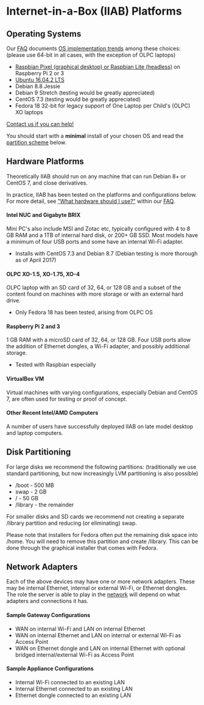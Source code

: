# Internet-in-a-Box (IIAB) Platforms

## Operating Systems

Our [FAQ](http://FAQ.IIAB.IO) documents [OS implementation trends](http://wiki.laptop.org/go/XS_Community_Edition/FAQ#What_OS_should_I_use.3F) among these choices: (please use 64-bit in all cases, with the exception of OLPC laptops)

* [Raspbian Pixel (graphical desktop) or Raspbian Lite (headless)](https://www.raspberrypi.org/downloads/raspbian/) on Raspberry Pi 2 or 3
* [Ubuntu 16.04.2 LTS](http://releases.ubuntu.com/16.04/)
* Debian 8.8 Jessie
* Debian 9 Stretch (testing would be greatly appreciated)
* CentOS 7.3 (testing would be greatly appreciated)
* Fedora 18 32-bit for legacy support of One Laptop per Child's (OLPC) XO laptops

[Contact us if you can help!](http://wiki.laptop.org/go/XS_Community_Edition/FAQ#What_are_the_best_places_for_community_support.3F)

You should start with a **minimal** install of your chosen OS and read the [partition scheme](https://github.com/iiab/iiab/wiki/IIAB-Platforms#disk-partitioning) below.

## Hardware Platforms

Theoretically IIAB should run on any machine that can run Debian 8+ or CentOS 7, and close derivatives.

In practice, IIAB has been tested on the platforms and configurations below.  For more detail, see ["What hardware should I use?"](http://wiki.laptop.org/go/XS_Community_Edition/FAQ#What_hardware_should_I_use.3F) within our [FAQ](http://FAQ.IIAB.IO).

#### Intel NUC and Gigabyte BRIX

Mini PC's also include MSI and Zotac etc, typically configured with 4 to 8 GB RAM and a 1TB of internal hard disk, or 200+ GB SSD. Most models have a minimum of four USB ports and some have an internal Wi-Fi adapter.

- Installs with CentOS 7.3 and Debian 8.7 (Debian testing is more thorough as of April 2017)

#### OLPC XO-1.5, XO-1.75, XO-4

OLPC laptop with an SD card of 32, 64, or 128 GB and a subset of the content found on machines with more storage or with an external hard drive.

- Only Fedora 18 has been tested, arising from OLPC OS

#### Raspberry Pi 2 and 3

1 GB RAM with a microSD card of 32, 64, or 128 GB.  Four USB ports allow the addition of Ethernet dongles, a Wi-Fi adapter, and possibly additional storage.

- Tested with Raspbian especially

#### VirtualBox VM

Virtual machines with varying configurations, especially Debian and CentOS 7, are often used for testing or proof of concept.

#### Other Recent Intel/AMD Computers

A number of users have successfully deployed IIAB on late model desktop and laptop computers.

## Disk Partitioning

For large disks we recommend the following partitions: (traditionally we use standard partitioning, but now increasingly LVM partitioning is also possible)
* /boot - 500 MB
* swap - 2 GB
* / - 50 GB
* /library - the remainder

For smaller disks and SD cards we recommend not creating a separate /library partition and reducing (or eliminating) swap.

Please note that installers for Fedora often put the remaining disk space into /home.  You will need to remove this partition and create /library.  This can be done through the graphical installer that comes with Fedora.

## Network Adapters

Each of the above devices may have one or more network adapters.  These may be internal Ethernet, internal or external Wi-Fi, or Ethernet dongles.  The role the server is able to play in the [network](https://github.com/iiab/iiab/wiki/IIAB-Networking) will depend on what adapters and connections it has.

#### Sample Gateway Configurations

* WAN on internal Wi-Fi and LAN on internal Ethernet
* WAN on internal Ethernet and LAN on internal or external Wi-Fi as Access Point
* WAN on Ethernet dongle and LAN on internal Ethernet with optional bridged internal/external Wi-Fi as Access Point

#### Sample Appliance Configurations

* Internal Wi-Fi connected to an existing LAN
* Internal Ethernet connected to an existing LAN
* Ethernet dongle connected to an existing LAN